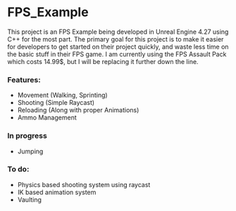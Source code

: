# FPS_Example

This project is an FPS Example being developed in Unreal Engine 4.27 using C++ for the most part. The primary goal for this project is to make it easier for developers to get started on their project quickly, and waste less time on the basic stuff in their FPS game.
I am currently using the FPS Assault Pack which costs 14.99$, but I will be replacing it further down the line.

### Features:
 - Movement (Walking, Sprinting)
 - Shooting (Simple Raycast)
 - Reloading (Along with proper Animations)
 - Ammo Management

 ### In progress
 - Jumping

### To do:
 - Physics based shooting system using raycast
 - IK based animation system
 - Vaulting
